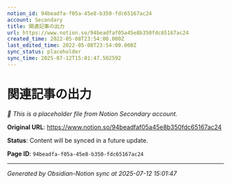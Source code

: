 ```yaml
---
notion_id: 94beadfa-f05a-45e8-b350-fdc65167ac24
account: Secondary
title: 関連記事の出力
url: https://www.notion.so/94beadfaf05a45e8b350fdc65167ac24
created_time: 2022-05-08T23:54:00.000Z
last_edited_time: 2022-05-08T23:54:00.000Z
sync_status: placeholder
sync_time: 2025-07-12T15:01:47.502592
---
```


# 関連記事の出力

*🔄 This is a placeholder file from Notion Secondary account.*

**Original URL**: https://www.notion.so/94beadfaf05a45e8b350fdc65167ac24

**Status**: Content will be synced in a future update.

**Page ID**: `94beadfa-f05a-45e8-b350-fdc65167ac24`

---

*Generated by Obsidian-Notion sync at 2025-07-12 15:01:47*
